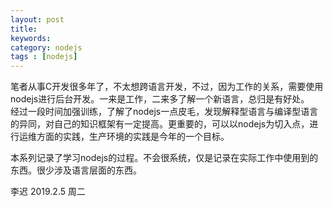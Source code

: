 ```yaml
---
layout: post
title: 
keywords: 
category: nodejs
tags : [nodejs]
---
```

笔者从事C开发很多年了，不太想跨语言开发，不过，因为工作的关系，需要使用nodejs进行后台开发。一来是工作，二来多了解一个新语言，总归是有好处。  
经过一段时间加强训练，了解了nodejs一点皮毛，发现解释型语言与编译型语言的异同，对自己的知识框架有一定提高。更重要的，可以以nodejs为切入点，进行运维方面的实践，生产环境的实践是今年的一个目标。  
 
本系列记录了学习nodejs的过程。不会很系统，仅是记录在实际工作中使用到的东西。很少涉及语言层面的东西。  

李迟  2019.2.5 周二
